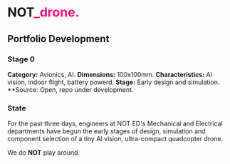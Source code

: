 # NOT<font color="#FF0080">_drone.</font>

## Portfolio Development
### Stage 0

**Category:** Avionics, AI.
**Dimensions:** 100x100mm.
**Characteristics:** AI vision, indoor flight, battery powerd.
**Stage:** Early design and simulation.
**Source: Open, repo under development.

### State 
For the past three days, engineers at NOT ED's Mechanical and Electrical departments have begun the early stages of design, simulation and component selection of a tiny AI vision, ultra-compact quadcopter drone.

We do **NOT** play around.


